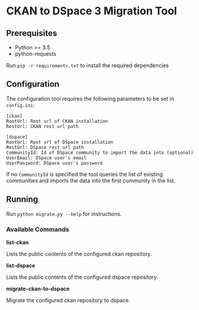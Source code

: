 # CKAN to DSpace 3 Migration Tool

## Prerequisites

* Python >= 3.5
* python-requests

Run `pip -r requirements.txt` to install the required dependencies


## Configuration

The configuration tool requires the following parameters to be set in `config.ini`:

```
[ckan]
RootUrl: Root url of CKAN installation
RestUrl: CKAN rest url path

[dspace]
RootUrl: Root url of DSpace installation
RestUrl: DSpace rest url path
CommunityId: Id of DSpace community to import the data into (optional)
UserEmail: DSpace user's email
UserPassword: DSpace user's password
```

If no `CommunityId` is specified the tool queries the list of existing communities and imports the data into the first community in the list.

## Running

Run `python migrate.py --help` for instructions.

### Available Commands

**list-ckan**

Lists the public contents of the configured ckan repository.

**list-dspace**

Lists the public contents of the configured dspace repository.

**migrate-ckan-to-dspace**

Migrate the configured ckan repository to dspace.